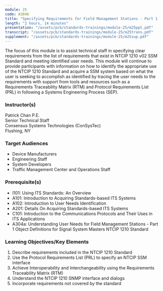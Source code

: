 ```yaml
---
module: 25
code: A304b
title: "Specifying Requirements for Field Management Stations - Part 1. Object Definitions for Signal System Masters (SSM) Based on NTCIP 1210 Standard"
length: "2 hours, 14 minutes"
presentation: "/assets/pcb/standards-trainings/module-25/m25ppt.pdf"
transcript: "/assets/pcb/standards-trainings/module-25/m25trans.pdf"
supplement: "/assets/pcb/standards-trainings/module-25/m25sup.pdf"
---
```

The focus of this module is to assist technical staff in specifying clear requirements from the list of requirements that exist in NTCIP 1210 v02 SSM Standard and meeting identified user needs. This module will continue to provide participants with information on how to identify the appropriate use of the NTCIP 1210 Standard and acquire a SSM system based on what the user is seeking to accomplish as identified by tracing the user needs to the requirements with support from tools and resources such as a Requirements Traceability Matrix (RTM) and Protocol Requirements List (PRL) in following a Systems Engineering Process (SEP).

### Instructor(s)
Patrick Chan P.E.  
Senior Technical Staff  
Consensus Systems Technologies (ConSysTec)  
Flushing, NY

### Target Audiences
* Device Manufacturers
* Engineering Staff
* System Developers
* Traffic Management Center and Operations Staff

### Prerequisite(s)
* I101: Using ITS Standards: An Overview
* A101: Introduction to Acquiring Standards-based ITS Systems
* A102: Introduction to User Needs Identification
* A201: Details On Acquiring Standards-based ITS Systems
* C101: Introduction to the Communications Protocols and Their Uses in ITS Applications
* A304a: Understanding User Needs for Field Management Stations - Part 1 Object Definitions for Signal System Masters NTCIP 1210 Standard

### Learning Objectives/Key Elements
1. Describe requirements included in the NTCIP 1210 Standard
2. Use the Protocol Requirements List (PRL) to specify an NTCIP SSM interface
3. Achieve Interoperability and Interchangeability using the Requirements Traceability Matrix (RTM)
4. Understand the NTCIP 1210 SNMP interface and dialogs
5. Incorporate requirements not covered by the standard 